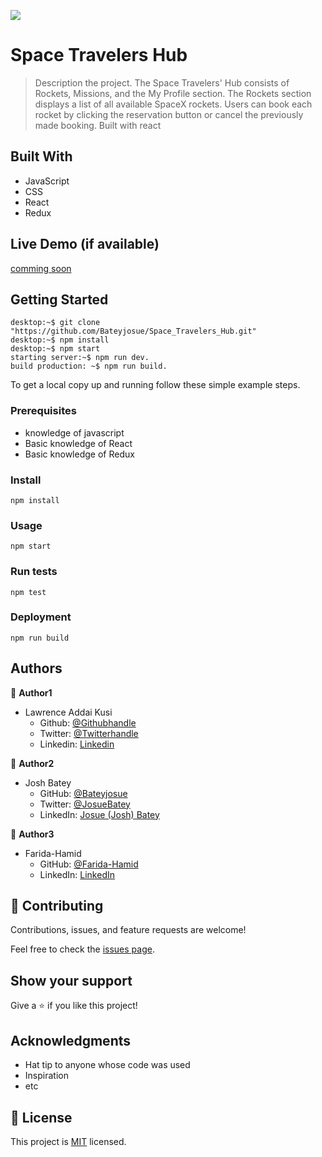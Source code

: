![](https://img.shields.io/badge/Microverse-blueviolet)

# Space Travelers Hub

> Description the project.
The Space Travelers' Hub consists of Rockets, Missions, and the My Profile section. The Rockets section displays a list of all available SpaceX rockets. Users can book each rocket by clicking the reservation button or cancel the previously made booking. Built with react
## Built With

- JavaScript
- CSS
- React
- Redux


## Live Demo (if available)

[comming soon](https://livedemo.com)


## Getting Started

``` console
desktop:~$ git clone "https://github.com/Bateyjosue/Space_Travelers_Hub.git"
desktop:~$ npm install
desktop:~$ npm start
starting server:~$ npm run dev.
build production: ~$ npm run build.

```

To get a local copy up and running follow these simple example steps.

### Prerequisites
- knowledge of javascript
- Basic knowledge of React
- Basic knowledge of Redux

### Install
`npm install`

### Usage
`npm start`

### Run tests
`npm test`

### Deployment
`npm run build`


## Authors

👤 **Author1**
- Lawrence Addai Kusi
  - Github: [@Githubhandle](https://github.com/kusiLaw)
  - Twitter: [@Twitterhandle](https://twitter.com/kusilaw)
  - Linkedin: [Linkedin](https://www.linkedin.com/in/lawrence-kusi-55a662104)


👤 **Author2**
- Josh Batey
  - GitHub: [@Bateyjosue](https://github.com/Bateyjosue)
  - Twitter: [@JosueBatey](https://twitter.com/josuebatey)
  - LinkedIn: [Josue (Josh) Batey](https://www.linkedin.com/in/josue-ishara/)


👤 **Author3**
- Farida-Hamid
  - GitHub: [@Farida-Hamid](https://github.com/Farida-Hamid)
  - LinkedIn: [LinkedIn](https://linkedin.com/in/farida-hamid)


## 🤝 Contributing

Contributions, issues, and feature requests are welcome!

Feel free to check the [issues page](../../issues/).

## Show your support

Give a ⭐️ if you like this project!

## Acknowledgments

- Hat tip to anyone whose code was used
- Inspiration
- etc

## 📝 License

This project is [MIT](./LICENSE) licensed.
